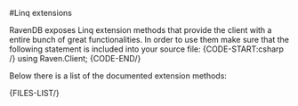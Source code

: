 ﻿#Linq extensions

RavenDB exposes Linq extension methods that provide the client with a entire bunch of great functionalities. In order to use them make sure that the following statement is included into your source file:
{CODE-START:csharp /}
using Raven.Client;
{CODE-END/}

Below there is a list of the documented extension methods:

{FILES-LIST/}